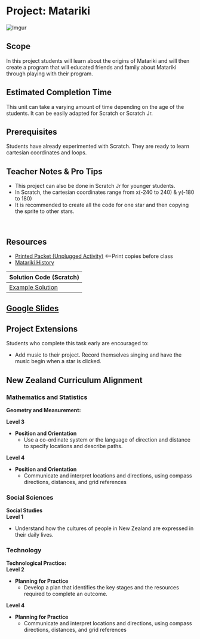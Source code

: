 # Project: Matariki
![Imgur](http://i.imgur.com/deVy8Lpm.png)

## Scope
In this project students will learn about the origins of Matariki and will then create a program that will educated friends and family about Matariki through playing with their program.

## Estimated Completion Time
This unit can take a varying amount of time depending on the age of the students. It can be easily adapted for Scratch or Scratch Jr.

## Prerequisites
Students have already experimented with Scratch. They are ready to learn cartesian coordinates and loops.


## Teacher Notes & Pro Tips

* This project can also be done in Scratch Jr for younger students.
* In Scratch, the cartesian coordinates range from x(-240 to 240) & y(-180 to 180)
* It is recommended to create all the code for one star and then copying the sprite to other stars. 

<br>

## Resources
* [Printed Packet (Unplugged Activity)](Matariki.pdf) <--Print copies before class
* [Matariki History](https://my.christchurchcitylibraries.com/blogs/post/matariki-maori-new-year-2016/)

| Solution Code (Scratch) |
|-------|
| [Example Solution](https://scratch.mit.edu/projects/112695714/)|

## [Google Slides](https://docs.google.com/presentation/d/1RbovkRf5gYFKVBYlkLfY6V364XMa4evH6MrBMzP57Ec/edit?usp=sharing)

## Project Extensions
Students who complete this task early are encouraged to:

* Add music to their project. Record themselves singing and have the music begin when a star is clicked.

## New Zealand Curriculum Alignment
### Mathematics and Statistics
**Geometry and Measurement:**  

**Level 3**  

* **Position and Orientation**   
	* Use a co-ordinate system or the language of direction and distance to specify locations and describe paths.

**Level 4**

* **Position and Orientation** 
	* Communicate and interpret locations and directions, using compass
directions, distances, and grid references

### Social Sciences
**Social Studies**  
**Level 1**

* Understand how the cultures of people in New Zealand are expressed in their daily lives.

### Technology
**Technological Practice:**  
**Level 2**

* **Planning for Practice** 
	* Develop a plan that identifies the key stages and the resources required to complete an outcome.


**Level 4** 
 
* **Planning for Practice**
	* Communicate and interpret locations and directions, using compass
directions, distances, and grid references
